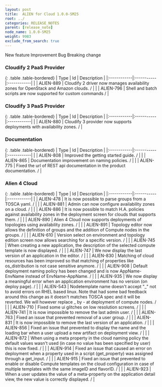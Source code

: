 ```yaml
---
layout: post
title:  ALIEN for Cloud 1.0.0-SM25
root: ../
categories: RELEASE_NOTES
parent: [release_note]
node_name: 1.0.0-SM25
weight: 9983
exclude_from_search: true
---
```





<i class="fa fa-plus text-success"></i> New feature <i class="fa fa-level-up text-primary"></i> Improvement  <i class="fa fa-bug text-danger"></i> Bug <i class="fa fa-exclamation-triangle text-warning"></i> Breaking change


### Cloudify 2 PaaS Provider



  {: .table .table-bordered}
  | Type        | Id         | Description |
  |:------------|:-----------|:------------|
    |  <i class="fa fa-plus text-success"></i> | ALIEN-889 | Cloudify 2 driver now manages availability zones for OpenStack and Amazon clouds. /  |
      |  <i class="fa fa-level-up text-primary"></i> | ALIEN-796 | Shell and batch scripts are now supported for custom commands /  |
    


### Cloudify 3 PaaS Provider



  {: .table .table-bordered}
  | Type        | Id         | Description |
  |:------------|:-----------|:------------|
    |  <i class="fa fa-plus text-success"></i> | ALIEN-880 | Cloudify 3 provider now supports deployments with availability zones. /  |
      


### Documentation



  {: .table .table-bordered}
  | Type        | Id         | Description |
  |:------------|:-----------|:------------|
      |  <i class="fa fa-level-up text-primary"></i> | ALIEN-808 | Improved the getting started guide. /  |
    |  <i class="fa fa-level-up text-primary"></i> | ALIEN-865 | Documentation improvement on naming policies. /  |
      |  <i class="fa fa-bug text-danger"></i> | ALIEN-775 | Fixed the url of REST api documentation in the product documentation. /  |
  


### Alien 4 Cloud



  {: .table .table-bordered}
  | Type        | Id         | Description |
  |:------------|:-----------|:------------|
    |  <i class="fa fa-plus text-success"></i> | ALIEN-478 | It is now possible to parse groups from a TOSCA yaml. /  |
    |  <i class="fa fa-plus text-success"></i> | ALIEN-881 | Admin can now configure availability zones on a cloud. /  |
    |  <i class="fa fa-plus text-success"></i> | ALIEN-886 | It is now possible to match H.A. policies against availability zones in the deployment screen for clouds that supports them. /  |
    |  <i class="fa fa-plus text-success"></i> | ALIEN-890 | Alien 4 Cloud now supports deployments of topologies using availability zones. /  |
    |  <i class="fa fa-plus text-success"></i> | ALIEN-891 | Topology editor now allows the definition of groups and the addition of Compute nodes in the groups. /  |
      |  <i class="fa fa-level-up text-primary"></i> | ALIEN-610 | Version select on environment and topology edition screen now allows searching for a specific version. /  |
    |  <i class="fa fa-level-up text-primary"></i> | ALIEN-745 | When creating a new application, the description of the selected compute template is now displayed. /  |
    |  <i class="fa fa-level-up text-primary"></i> | ALIEN-747 | We now display the last version of an application in the editor. /  |
    |  <i class="fa fa-level-up text-primary"></i> | ALIEN-830 | Matching of cloud resources has been improved so that matching of properties like os_distribution is not case sensitive anymore. /  |
    |  <i class="fa fa-level-up text-primary"></i> | ALIEN-908 | Default deployment naming policy has been changed and is now AppName-EnvName instead of EnvName-AppName. /  |
    |  <i class="fa fa-level-up text-primary"></i> | ALIEN-935 | We now display a meaningful error when an application environment has no version (on deploy page). /  |
      |  <i class="fa fa-bug text-danger"></i> | ALIEN-543 | Nodetemplate name doesn't accept "_" not to avoid errors on RHEL based linux. Note that had some bad feedback around this change as it doesn't matches TOSCA spec and it will be reverted. We will however replace _ by - at deployment of compute nodes. /  |
    |  <i class="fa fa-bug text-danger"></i> | ALIEN-710 | Fixed some ui glitches on low resolution screens. /  |
    |  <i class="fa fa-bug text-danger"></i> | ALIEN-741 | It is now impossible to remove the last admin user. /  |
    |  <i class="fa fa-bug text-danger"></i> | ALIEN-763 | Fixed an issue that prevented removal of a user group. /  |
    |  <i class="fa fa-bug text-danger"></i> | ALIEN-831 | It is now impossible to remove the last version of an application. /  |
    |  <i class="fa fa-bug text-danger"></i> | ALIEN-856 | Fixed an issue that prevented to display the name and the loading bar when a user upload a new artifact on deployment view. /  |
    |  <i class="fa fa-bug text-danger"></i> | ALIEN-872 | When using a meta property in the cloud naming policy the default values wasn't used (in case no value has been specified by user) this is now fixed. /  |
    |  <i class="fa fa-bug text-danger"></i> | ALIEN-914 | Fixed an issue that caused an error on deployment when a property used in a script (get_property) was assigned through a get_input. /  |
    |  <i class="fa fa-bug text-danger"></i> | ALIEN-915 | Fixed an issue that prevented to enable or disable Compute templates on the cloud configuration in case of multiple templates with the same imageID and flavorID. /  |
    |  <i class="fa fa-bug text-danger"></i> | ALIEN-923 | When a user updates the value of a meta-property on the application detail view, the new value is correctly displayed. /  |
  

